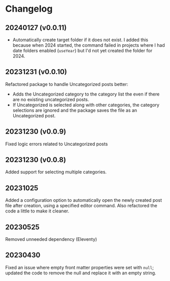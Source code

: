 # Changelog

## 20240127 (v0.0.11)

* Automatically create target folder if it does not exist. I added this because when 2024 started, the command failed in projects where I had date folders enabled (`useYear`) but I'd not yet created the folder for 2024. 

## 20231231 (v0.0.10)

Refactored package to handle Uncategorized posts better:

* Adds the Uncategorized category to the category list the even if there are no existing uncategorized posts.
* If Uncategorized is selected along with other categories, the category selections are ignored and the package saves the file as an Uncategorized post.

## 20231230 (v0.0.9)

Fixed logic errors related to Uncategorized posts

## 20231230 (v0.0.8)

Added support for selecting multiple categories.

## 20231025

Added a configuration option to automatically open the newly created post file after creation, using a specified editor command. Also refactored the code a little to make it cleaner.

## 20230525

Removed unneeded dependency (Eleventy)

## 20230430

Fixed an issue where empty front matter properties were set with `null`; updated the code to remove the null and replace it with an empty string.
